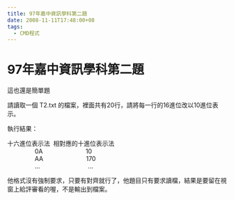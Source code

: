 ```yaml
---
title: 97年嘉中資訊學科第二題
date: 2008-11-11T17:48:00+08
tags:
  - CMD程式
---
```

# 97年嘉中資訊學科第二題

這也還是簡單題  
  
請讀取一個 T2.txt 的檔案，裡面共有20行，請將每一行的16進位改以10進位表示。  
  
執行結果：  
  
十六進位表示法  相對應的十進位表示法  
                0A                         10  
                AA                         170  
                ...                            ...  
  
他格式沒有強制要求，只要有對齊就行了，他題目只有要求讀檔，結果是要留在視窗上給評審看的喔，不是輸出到檔案。